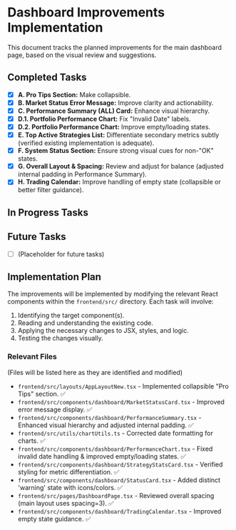 # Dashboard Improvements Implementation

This document tracks the planned improvements for the main dashboard page, based on the visual review and suggestions.

## Completed Tasks

- [x] **A. Pro Tips Section:** Make collapsible.
- [x] **B. Market Status Error Message:** Improve clarity and actionability.
- [x] **C. Performance Summary (ALL) Card:** Enhance visual hierarchy.
- [x] **D.1. Portfolio Performance Chart:** Fix "Invalid Date" labels.
- [x] **D.2. Portfolio Performance Chart:** Improve empty/loading states.
- [x] **E. Top Active Strategies List:** Differentiate secondary metrics subtly (verified existing implementation is adequate).
- [x] **F. System Status Section:** Ensure strong visual cues for non-"OK" states.
- [x] **G. Overall Layout & Spacing:** Review and adjust for balance (adjusted internal padding in Performance Summary).
- [x] **H. Trading Calendar:** Improve handling of empty state (collapsible or better filter guidance).

## In Progress Tasks


## Future Tasks

- [ ] (Placeholder for future tasks)

## Implementation Plan

The improvements will be implemented by modifying the relevant React components within the `frontend/src/` directory. Each task will involve:
1. Identifying the target component(s).
2. Reading and understanding the existing code.
3. Applying the necessary changes to JSX, styles, and logic.
4. Testing the changes visually.

### Relevant Files

(Files will be listed here as they are identified and modified)

- `frontend/src/layouts/AppLayoutNew.tsx` - Implemented collapsible "Pro Tips" section. ✅
- `frontend/src/components/dashboard/MarketStatusCard.tsx` - Improved error message display. ✅
- `frontend/src/components/dashboard/PerformanceSummary.tsx` - Enhanced visual hierarchy and adjusted internal padding. ✅
- `frontend/src/utils/chartUtils.ts` - Corrected date formatting for charts. ✅
- `frontend/src/components/dashboard/PerformanceChart.tsx` - Fixed invalid date handling & improved empty/loading states. ✅
- `frontend/src/components/dashboard/StrategyStatsCard.tsx` - Verified styling for metric differentiation. ✅
- `frontend/src/components/dashboard/StatusCard.tsx` - Added distinct 'warning' state with icons/colors. ✅
- `frontend/src/pages/DashboardPage.tsx` - Reviewed overall spacing (main layout uses spacing=3). ✅
- `frontend/src/components/dashboard/TradingCalendar.tsx` - Improved empty state guidance. ✅ 
